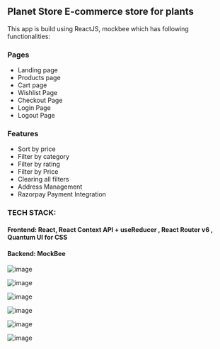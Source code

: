 ## Planet Store E-commerce store for plants

This app is build using ReactJS, mockbee which has following functionalities:
### Pages
 * Landing page
 * Products page
 * Cart page
 * Wishlist Page
 * Checkout Page
 * Login Page
 * Logout Page

### Features
 * Sort by price
 * Filter by category
 * Filter by rating
 * Filter by Price
 * Clearing all filters
 * Address Management
 * Razorpay Payment Integration
 
 ### TECH STACK:
 #### Frontend: React, React Context API + useReducer , React Router v6 , Quantum UI for CSS
 #### Backend: MockBee

![image](https://user-images.githubusercontent.com/81930207/163238703-da0cc748-bcce-4adf-9bb3-2d80ab05b2d3.png)

![image](https://user-images.githubusercontent.com/81930207/163238862-af10b30a-877d-4a1f-9bae-2dc56db0aa96.png)

![image](https://user-images.githubusercontent.com/81930207/163238891-3bc32aa8-dfd5-4d6a-be14-6183487df61a.png)

![image](https://user-images.githubusercontent.com/81930207/163238940-d576e0ba-1daf-46c9-882e-3f030770f091.png)

![image](https://user-images.githubusercontent.com/81930207/179344365-ab311f45-fc0c-4f70-b8f8-8d5a8c7f032d.png)

![image](https://user-images.githubusercontent.com/81930207/179344595-172b336c-8dc0-4d6c-9a8a-4f2cd5854ea3.png)




